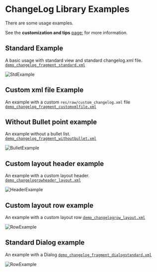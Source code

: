 # ChangeLog Library Examples

There are some usage examples.

See the **customization and tips** [page:](/CUSTOMIZATION.md) for more information.

## Standard Example

A basic usage with standard view and standard changelog.xml file.
[`demo_changelog_fragment_standard.xml`](/ChangeLogDemo/src/main/res/layout/demo_changelog_fragment_standard.xml)

![StdExample](/ChangeLogDemo/images/ex0.png)


## Custom xml file Example

An example with a custom `res/raw/custom_changelog.xml` file
[`demo_changelog_fragment_customxmlfile.xml`](/ChangeLogDemo/src/main/res/layout/demo_changelog_fragment_customxmlfile.xml)



## Without Bullet point example

An example without a bullet list.
[`demo_changelog_fragment_withoutbullet.xml`](/ChangeLogDemo/src/main/res/layout/demo_changelog_fragment_withoutbullet.xml)

![BulletExample](/ChangeLogDemo/images/ex2.png)


## Custom layout header example

An example with a custom layout header.
[`demo_changelogrowheader_layout.xml`](/ChangeLogDemo/src/main/res/layout/demo_changelogrowheader_layout.xml)

![HeaderExample](/ChangeLogDemo/images/ex3.png)


## Custom layout row example

An example with a custom layout row
[`demo_changelogrow_layout.xml`](/ChangeLogDemo/src/main/res/layout/demo_changelogrow_layout.xml)

![RowExample](/ChangeLogDemo/images/ex4.png)


## Standard Dialog example

An example with a Dialog
[`demo_changelog_fragment_dialogstandard.xml`](/ChangeLogDemo/src/main/res/layout/demo_changelog_fragment_dialogstandard.xml)

![RowExample](/ChangeLogDemo/images/ex5.png)

